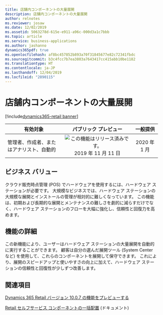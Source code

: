 ```yaml
---
title: 店舗内コンポーネントの大量展開
description: 店舗内コンポーネントの大量展開
author: relnotes
ms.reviewer: josaw
ms.date: 12/02/2019
ms.assetid: 5063278d-615e-e911-a96c-000d3a1c7bbb
ms.topic: article
ms.service: business-applications
ms.author: jashanno
dynamics365pdf: true
ms.openlocfilehash: af8bc457852b893a70f31845677e82c72341fbdc
ms.sourcegitcommit: b3c4fcc7b7ea3803a7643417cc415abb10be1182
ms.translationtype: HT
ms.contentlocale: ja-JP
ms.lasthandoff: 12/04/2019
ms.locfileid: "2890115"
---
```

# <a name="in-store-components-mass-deployment"></a>店舗内コンポーネントの大量展開
[!include[dynamics365-retail banner](../includes/dynamics365-retail.md)]

| 有効対象    |  パブリック プレビュー | 一般提供 | 
| ---------- | :----------: |:----------: |
|管理者、作成者、またはアナリスト、自動的|![この機能はリリース済みです。](/dynamics365-release-plan/media/green-checkmark.png "この機能はリリース済みです。") 2019 年 11 月 11 日| 2020 年 1 月|


## <a name="business-value"></a>ビジネス バリュー
<!-- bv start -->
クラウド販売時点管理 (POS) でハードウェアを使用するには、ハードウェア ステーションが必要です。 大規模なビジネスでは、ハードウェア ステーションの大規模な展開とインストールの管理が相対的に難しくなっています。 この機能は、初期および長期的な展開とメンテナンスの難しさを劇的に減らすだけでなく、ハードウェア ステーションのフローを大幅に強化し、信頼性と回復力を高めます。
<!-- bv end -->



## <a name="feature-details"></a>機能の詳細
<!--feature detail start -->
この新機能により、ユーザーはハードウェア ステーションの大量展開を自動的に実行することができます。 顧客は自分の選んだ展開ツール (System Center など) を使用して、これらのコンポーネントを展開して保守できます。 これにより、展開のスピードアップと使いやすさの向上に加えて、ハードウェア ステーションの信頼性と回復性が少しずつ改善します。
<!--feature detail end -->










## <a name="see-also"></a>関連項目
[Dynamics 365 Retail バージョン 10.0.7 の機能をプレビューする](https://docs.microsoft.com/dynamics365/retail/get-started/whats-new-10-0-7) 

[Retail セルフサービス コンポーネントの一括配置](https://docs.microsoft.com/dynamics365/retail/dev-itpro/retail-mass-deployment) (ドキュメント)
